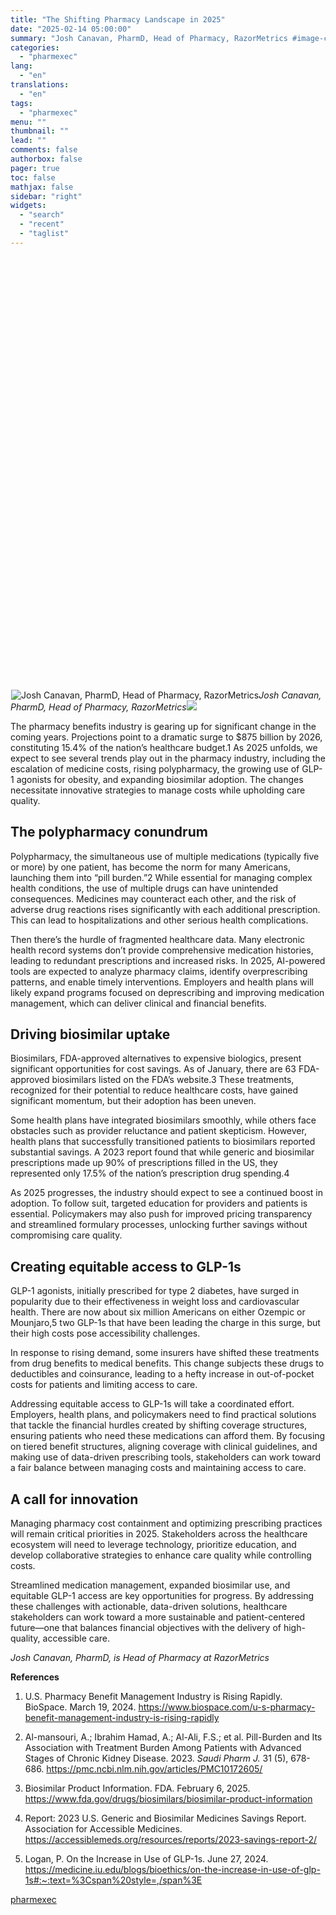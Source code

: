 ```yaml
---
title: "The Shifting Pharmacy Landscape in 2025"
date: "2025-02-14 05:00:00"
summary: "Josh Canavan, PharmD, Head of Pharmacy, RazorMetrics #image-caption p{ font-size: 12px; max-width: 525px; margin: 0 auto; text-align: center; } The pharmacy benefits industry is gearing up for significant change in the coming years. Projections point to a dramatic surge to $875 billion by 2026, constituting 15.4% of the nation’s healthcare..."
categories:
  - "pharmexec"
lang:
  - "en"
translations:
  - "en"
tags:
  - "pharmexec"
menu: ""
thumbnail: ""
lead: ""
comments: false
authorbox: false
pager: true
toc: false
mathjax: false
sidebar: "right"
widgets:
  - "search"
  - "recent"
  - "taglist"
---
```


![](data:image/svg+xml,%3csvg%20xmlns=%27http://www.w3.org/2000/svg%27%20version=%271.1%27%20width=%27600%27%20height=%27825%27/%3e)![Josh Canavan, PharmD, Head of Pharmacy, RazorMetrics](data:image/gif;base64,R0lGODlhAQABAIAAAAAAAP///yH5BAEAAAAALAAAAAABAAEAAAIBRAA7 "Josh Canavan, PharmD, Head of Pharmacy, RazorMetrics")![Josh Canavan, PharmD, Head of Pharmacy, RazorMetrics](/_next/image?url=https%3A%2F%2Fcdn.sanity.io%2Fimages%2F0vv8moc6%2Fpharmexec%2F506fa606bb88909108e8a70ab2e9bad0db73b0ee-600x825.jpg%3Ffit%3Dcrop%26auto%3Dformat&w=1200&q=75 "Josh Canavan, PharmD, Head of Pharmacy, RazorMetrics")*Josh Canavan, PharmD, Head of Pharmacy, RazorMetrics*![](https://cdn.sanity.io/images/0vv8moc6/pharmexec/506fa606bb88909108e8a70ab2e9bad0db73b0ee-600x825.jpg?fit=crop&auto=format)

The pharmacy benefits industry is gearing up for significant change in the coming years. Projections point to a dramatic surge to $875 billion by 2026, constituting 15.4% of the nation’s healthcare budget.1 As 2025 unfolds, we expect to see several trends play out in the pharmacy industry, including the escalation of medicine costs, rising polypharmacy, the growing use of GLP-1 agonists for obesity, and expanding biosimilar adoption. The changes necessitate innovative strategies to manage costs while upholding care quality.

**The polypharmacy conundrum**
------------------------------

Polypharmacy, the simultaneous use of multiple medications (typically five or more) by one patient, has become the norm for many Americans, launching them into “pill burden.”2 While essential for managing complex health conditions, the use of multiple drugs can have unintended consequences. Medicines may counteract each other, and the risk of adverse drug reactions rises significantly with each additional prescription. This can lead to hospitalizations and other serious health complications.

Then there’s the hurdle of fragmented healthcare data. Many electronic health record systems don’t provide comprehensive medication histories, leading to redundant prescriptions and increased risks. In 2025, AI-powered tools are expected to analyze pharmacy claims, identify overprescribing patterns, and enable timely interventions. Employers and health plans will likely expand programs focused on deprescribing and improving medication management, which can deliver clinical and financial benefits.

**Driving biosimilar uptake**
-----------------------------

Biosimilars, FDA-approved alternatives to expensive biologics, present significant opportunities for cost savings. As of January, there are 63 FDA-approved biosimilars listed on the FDA’s website.3 These treatments, recognized for their potential to reduce healthcare costs, have gained significant momentum, but their adoption has been uneven.

Some health plans have integrated biosimilars smoothly, while others face obstacles such as provider reluctance and patient skepticism. However, health plans that successfully transitioned patients to biosimilars reported substantial savings. A 2023 report found that while generic and biosimilar prescriptions made up 90% of prescriptions filled in the US, they represented only 17.5% of the nation’s prescription drug spending.4

As 2025 progresses, the industry should expect to see a continued boost in adoption. To follow suit, targeted education for providers and patients is essential. Policymakers may also push for improved pricing transparency and streamlined formulary processes, unlocking further savings without compromising care quality.

**Creating equitable access to GLP-1s**
---------------------------------------

GLP-1 agonists, initially prescribed for type 2 diabetes, have surged in popularity due to their effectiveness in weight loss and cardiovascular health. There are now about six million Americans on either Ozempic or Mounjaro,5 two GLP-1s that have been leading the charge in this surge, but their high costs pose accessibility challenges.

In response to rising demand, some insurers have shifted these treatments from drug benefits to medical benefits. This change subjects these drugs to deductibles and coinsurance, leading to a hefty increase in out-of-pocket costs for patients and limiting access to care.

Addressing equitable access to GLP-1s will take a coordinated effort. Employers, health plans, and policymakers need to find practical solutions that tackle the financial hurdles created by shifting coverage structures, ensuring patients who need these medications can afford them. By focusing on tiered benefit structures, aligning coverage with clinical guidelines, and making use of data-driven prescribing tools, stakeholders can work toward a fair balance between managing costs and maintaining access to care.

**A call for innovation**
-------------------------

Managing pharmacy cost containment and optimizing prescribing practices will remain critical priorities in 2025. Stakeholders across the healthcare ecosystem will need to leverage technology, prioritize education, and develop collaborative strategies to enhance care quality while controlling costs.

Streamlined medication management, expanded biosimilar use, and equitable GLP-1 access are key opportunities for progress. By addressing these challenges with actionable, data-driven solutions, healthcare stakeholders can work toward a more sustainable and patient-centered future—one that balances financial objectives with the delivery of high-quality, accessible care.

*Josh Canavan, PharmD, is Head of Pharmacy at RazorMetrics*

**References**

1. U.S. Pharmacy Benefit Management Industry is Rising Rapidly. BioSpace. March 19, 2024. <https://www.biospace.com/u-s-pharmacy-benefit-management-industry-is-rising-rapidly>

2. Al-mansouri, A.; Ibrahim Hamad, A.; Al-Ali, F.S.; et al. Pill-Burden and Its Association with Treatment Burden Among Patients with Advanced Stages of Chronic Kidney Disease. 2023. *Saudi Pharm J.* 31 (5), 678-686. <https://pmc.ncbi.nlm.nih.gov/articles/PMC10172605/>

3. Biosimilar Product Information. FDA. February 6, 2025. <https://www.fda.gov/drugs/biosimilars/biosimilar-product-information>

4. Report: 2023 U.S. Generic and Biosimilar Medicines Savings Report. Association for Accessible Medicines. <https://accessiblemeds.org/resources/reports/2023-savings-report-2/>

5. Logan, P. On the Increase in Use of GLP-1s. June 27, 2024. <https://medicine.iu.edu/blogs/bioethics/on-the-increase-in-use-of-glp-1s#:~:text=%3Cspan%20style=,/span%3E>

[pharmexec](https://www.pharmexec.com/view/the-shifting-pharmacy-landscape-in-2025)
